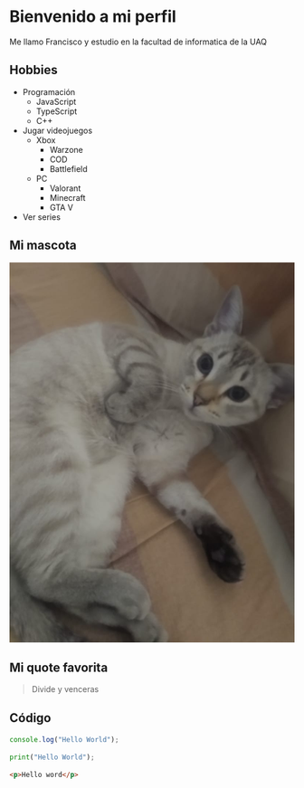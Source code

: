 # Bienvenido a mi perfil

Me llamo Francisco y estudio en la facultad de informatica de la UAQ

## Hobbies 
- Programación
    - JavaScript
    - TypeScript
    - C++
- Jugar videojuegos
    - Xbox
        - Warzone
        - COD
        - Battlefield
    - PC
        - Valorant
        - Minecraft
        - GTA V
- Ver series 

## Mi mascota

![Foto de mi mascota](estopa.jpeg)

## Mi quote favorita

> Divide y venceras

## Código

```Javascript
console.log("Hello World");
```
```python
print("Hello World");
```
```html
<p>Hello word</p>

